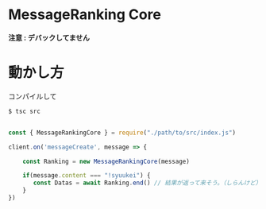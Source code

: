 # MessageRanking Core

**注意 : デバックしてません**

# 動かし方

コンパイルして

```cmd
$ tsc src
```

```js

const { MessageRankingCore } = require("./path/to/src/index.js")

client.on('messageCreate', message => {

    const Ranking = new MessageRankingCore(message)

    if(message.content === "!syuukei") {
       const Datas = await Ranking.end() // 結果が返って来そう。（しらんけど）
    } 
})

```